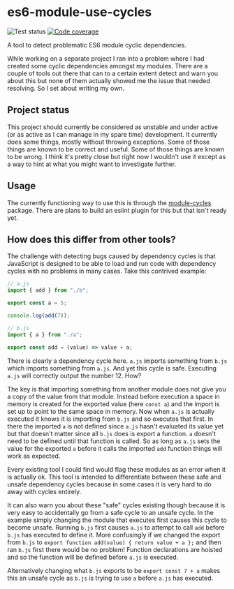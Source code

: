 # es6-module-use-cycles

![Test status](https://github.com/Mossop/es6-module-use-cycles/workflows/Build%20and%20test/badge.svg)
[![Code coverage](https://codecov.io/gh/Mossop/es6-module-use-cycles/branch/master/graph/badge.svg?token=cuyYJZZq9i)](https://codecov.io/gh/Mossop/es6-module-use-cycles)

A tool to detect problematic ES6 module cyclic dependencies.

While working on a separate project I ran into a problem where I had created some cyclic dependencies amongst my modules. There are a couple of tools out there that can to a certain extent detect and warn you about this but none of them actually showed me the issue that needed resolving. So I set about writing my own.

## Project status

This project should currently be considered as unstable and under active (or as active as I can manage in my spare time) development. It currently does some things, mostly without throwing exceptions. Some of those things are known to be correct and useful. Some of those things are known to be wrong. I think it's pretty close but right now I wouldn't use it except as a way to hint at what you might want to investigate further.

## Usage

The currently functioning way to use this is through the [module-cycles](./packages/cli/README.md) package. There are plans to build an eslint plugin for this but that isn't ready yet.

## How does this differ from other tools?

The challenge with detecting bugs caused by dependency cycles is that JavaScript is designed to be able to load and run code with dependency cycles with no
problems in many cases. Take this contrived example:

```javascript
// a.js
import { add } from "./b";

export const a = 5;

console.log(add(7));
```

```javascript
// b.js
import { a } from "./a";

export const add = (value) => value + a;
```

There is clearly a dependency cycle here. `a.js` imports something from `b.js` which imports something from `a.js`. And yet this cycle is safe. Executing `a.js` will correctly output the number 12. How?

The key is that importing something from another module does not give you a copy of the value from that module. Instead before execution a space in memory is created for the exported value (here `const a`) and the import is set up to point to the same space in memory. Now when `a.js` is actually executed it knows it is importing from `b.js` and so executes that first. In there the imported `a` is not defined since `a.js` hasn't evaluated its value yet but that doesn't matter since all `b.js` does is export a function. `a` doesn't need to be defined until that function is called. So as long as `a.js` sets the value for the exported `a` before it calls the imported `add` function things will work as expected.

Every existing tool I could find would flag these modules as an error when it is actually ok. This tool is intended to differentiate between these safe and unsafe dependency cycles because in some cases it is very hard to do away with cycles entirely.

It can also warn you about these "safe" cycles existing though because it is very easy to accidentally go from a safe cycle to an unsafe cycle. In the example simply changing the module that executes first causes this cycle to become unsafe. Running `b.js` first causes `a.js` to attempt to call `add` before `b.js` has executed to define it. More confusingly if we changed the export from `b.js` to `export function add(value) { return value + a };` and then ran `b.js` first there would be no problem! Function declarations are hoisted and so the function will be defined before `a.js` is executed.

Alternatively changing what `b.js` exports to be `export const 7 + a` makes this an unsafe cycle as `b.js` is trying to use `a` before `a.js` has executed.
